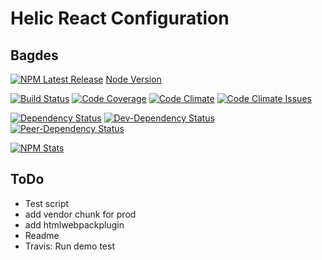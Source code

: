 # Helic React Configuration
## Bagdes

[![NPM Latest Release][npm-image]][npm-url]
[Node Version][node-version-image]

[![Build Status][build-image]][build-url]
[![Code Coverage][coverage-image]][coverage-url]
[![Code Climate][code-climate-image]][code-climate-url]
[![Code Climate Issues][code-climate-issues-image]][code-climate-issues-url]

[![Dependency Status][dependency-image]][dependency-url]
[![Dev-Dependency Status][dev-dependency-image]][dev-dependency-url]
[![Peer-Dependency Status][peer-dependency-image]][peer-dependency-url]

[![NPM Stats][npm-stats-image]][npm-url]

## ToDo

* Test script
* add vendor chunk for prod
* add htmlwebpackplugin
* Readme
* Travis: Run demo test

[npm-image]: https://badge.fury.io/js/helic-react-config.svg
[npm-stats-image]: https://nodei.co/npm/helic-react-config.png?downloads=true&downloadRank=true&stars=true
[npm-url]: https://www.npmjs.com/package/helic-react-config
[node-version-image]: https://img.shields.io/node/v/helic-react-config.svg

[build-image]: https://travis-ci.org/rusty1s/helic-react-config.svg?branch=master
[build-url]: https://travis-ci.org/rusty1s/helic-react-config
[coverage-image]: https://img.shields.io/codecov/c/github/rusty1s/helic-react-config.svg
[coverage-url]: https://codecov.io/github/rusty1s/helic-react-config?branch=master
[code-climate-image]: https://codeclimate.com/github/rusty1s/helic-react-config/badges/gpa.svg
[code-climate-url]: https://codeclimate.com/github/rusty1s/helic-react-config
[code-climate-issues-image]: https://codeclimate.com/github/rusty1s/helic-react-config/badges/issue_count.svg
[code-climate-issues-url]: https://codeclimate.com/github/rusty1s/helic-react-config/issues

[dependency-image]: https://david-dm.org/rusty1s/helic-react-config.svg
[dependency-url]: https://david-dm.org/rusty1s/helic-react-config
[dev-dependency-image]: https://david-dm.org/rusty1s/helic-react-config/dev-status.svg
[dev-dependency-url]: https://david-dm.org/rusty1s/helic-react-config?type=dev
[peer-dependency-image]: https://david-dm.org/rusty1s/helic-react-config/peer-status.svg
[peer-dependency-url]: https://david-dm.org/rusty1s/helic-react-config?type=peer
